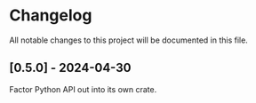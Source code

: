 # Changelog

All notable changes to this project will be documented in this file.

## [0.5.0] - 2024-04-30

Factor Python API out into its own crate.
